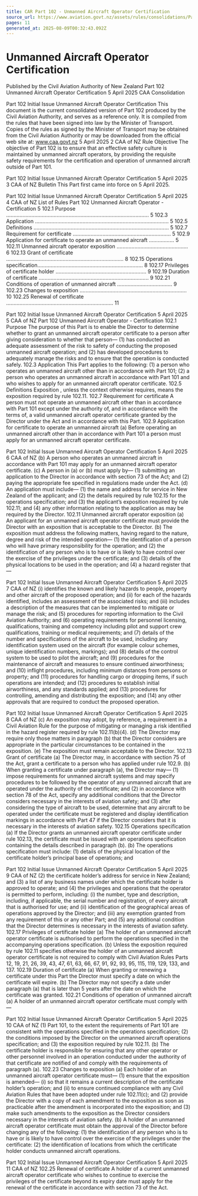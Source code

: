 ```yaml
---
title: CAR Part 102 - Unmanned Aircraft Operator Certification
source_url: https://www.aviation.govt.nz/assets/rules/consolidations/Part_102_Consolidation.pdf
pages: 11
generated_at: 2025-08-09T00:32:43.092Z
---
```

# Unmanned Aircraft Operator Certification

Published by the Civil Aviation Authority of New Zealand  Part 102  Unmanned Aircraft Operator Certification  5 April 2025  CAA Consolidation

Part 102 Initial Issue   Unmanned Aircraft Operator Certification  This document is the current consolidated version of Part 102 produced by the Civil Aviation Authority, and serves as a reference only.   It is compiled from the rules that have been signed into law by the Minister of Transport.   Copies of the rules as signed by the Minister of Transport may be obtained from the Civil Aviation Authority or may be downloaded from the official web site at: www.caa.govt.nz  5 April 2025   2   CAA of NZ  Rule Objective  The objective of Part 102 is to ensure that an effective safety culture is maintained by unmanned aircraft operators, by providing the requisite safety requirements for the certification and operation of unmanned aircraft outside of Part 101.

Part 102 Initial Issue   Unmanned Aircraft Operator Certification  5 April 2025   3   CAA of NZ  Bulletin  This Part first came into force on 5 April 2025.

Part 102 Initial Issue   Unmanned Aircraft Operator Certification  5 April 2025   4   CAA of NZ  List of Rules  Part 102   Unmanned Aircraft Operator - Certification   5  102.1   Purpose ................................................................................................   5  102.3   Application ..........................................................................................   5  102.5   Definitions ...........................................................................................   5  102.7   Requirement for certificate ..................................................................   5  102.9   Application for certificate to operate an unmanned aircraft   .................   5  102.11   Unmanned aircraft operator exposition   ................................................   6  102.13   Grant of certificate ...............................................................................   8  102.15   Operations specification.......................................................................   8  102.17   Privileges of certificate holder .............................................................   9  102.19   Duration of certificate   ..........................................................................   9  102.21   Conditions of operation of unmanned aircraft .....................................   9  102.23   Changes to exposition   ........................................................................   10  102.25   Renewal of certificate ........................................................................   11

Part 102 Initial Issue   Unmanned Aircraft Operator Certification  5 April 2025   5   CAA of NZ  Part 102   Unmanned Aircraft Operator - Certification  102.1   Purpose  The purpose of this Part is to enable the Director to determine whether to grant an unmanned aircraft operator certificate to a person after giving consideration to whether that person—  (1)   has conducted an adequate assessment of the risk to safety of conducting the proposed unmanned aircraft operation; and  (2)   has developed procedures to adequately manage the risks and to ensure that the operation is conducted safely.  102.3   Application  This Part applies to the following:  (1)   a   person   who   operates an unmanned   aircraft   other   than   in accordance with Part 101;  (2)   a person who operates an unmanned aircraft in accordance with Part 101 and who wishes to apply for an unmanned aircraft operator certificate.  102.5   Definitions  Exposition , unless the context otherwise requires, means the exposition required by rule 102.11.  102.7   Requirement for certificate  A person must not operate an unmanned aircraft other than in accordance with Part 101 except under the authority of, and in accordance with the terms of, a valid unmanned aircraft operator certificate granted by the Director under the Act and in accordance with this Part.  102.9   Application for certificate to operate an unmanned aircraft  (a)   Before operating an unmanned aircraft other than in accordance with Part 101 a person must apply for an unmanned aircraft operator certificate.

Part 102 Initial Issue   Unmanned Aircraft Operator Certification  5 April 2025   6   CAA of NZ  (b)   A person who operates an unmanned aircraft in accordance with Part 101 may apply for an unmanned aircraft operator certificate.  (c)   A person in (a) or (b) must apply by—  (1)   submitting an application to the Director in accordance with section 73 of the Act; and  (2)   paying the appropriate fee specified in regulations made under the Act.  (d)   An application must include—  (1)   the name and address for service in New Zealand of the applicant; and  (2)   the   details   required   by   rule   102.15   for   the   operations specification; and  (3)   the applicant’s exposition required by rule 102.11; and  (4)   any other information relating to the application as may be required by the Director.  102.11   Unmanned aircraft operator exposition  (a)   An applicant for an unmanned aircraft operator certificate must provide the Director with an exposition that is acceptable to the Director.  (b)   The exposition must address the following matters, having regard to the nature, degree and risk of the intended operation—  (1)   the identification of a person who will have primary responsibility for the operation; and  (2)   the identification of any person who is to have or is likely to have control over the exercise of the privileges under the certificate; and  (3)   details of the physical locations to be used in the operation; and  (4)   a hazard register that—

Part 102 Initial Issue   Unmanned Aircraft Operator Certification  5 April 2025   7   CAA of NZ  (i)   identifies the known and likely hazards to people, property and other aircraft of the proposed operation; and  (ii)   for each of the hazards identified, includes an assessment of the associated risks; and  (iii)   includes   a   description   of   the   measures   that   can   be implemented to mitigate or manage the risk; and  (5)   procedures   for   reporting   information   to   the   Civil   Aviation Authority; and  (6)   operating requirements for personnel licensing, qualifications, training   and   competency   including   pilot   and   support   crew qualifications, training or medical requirements; and  (7)   details of the number and specifications of the aircraft to be used, including any identification system used on the aircraft (for example   colour   schemes,   unique   identification   numbers, markings); and  (8)   details of the control system to be used to pilot the aircraft; and  (9)   procedures for the maintenance of aircraft and measures to ensure continued airworthiness; and  (10)   inflight procedures, including minimum distances from persons or property; and  (11)   procedures   for   handling   cargo   or   dropping   items,   if   such operations are intended; and  (12)   procedures to establish initial airworthiness, and any standards applied; and  (13)   procedures   for   controlling,   amending   and   distributing   the exposition; and  (14)   any other approvals that are required to conduct the proposed operation.

Part 102 Initial Issue   Unmanned Aircraft Operator Certification  5 April 2025   8   CAA of NZ  (c)   An exposition may adopt, by reference, a requirement in a Civil Aviation Rule for the purpose of mitigating or managing a risk identified in the hazard register required by rule 102.11(b)(4).  (d)   The Director may require only those matters in paragraph (b) that the Director considers are appropriate in the particular circumstances to be contained in the exposition.  (e)   The exposition must remain acceptable to the Director.  102.13   Grant of certificate  (a)   The Director may, in accordance with section 75 of the Act, grant a certificate to a person who has applied under rule 102.9.  (b)   When granting a certificate under paragraph (a), the Director may—  (1)   impose requirements for unmanned aircraft systems and may specify   procedures   to   be   followed   by   the   operator   of   any unmanned aircraft that are operated under the authority of the certificate; and  (2)   in accordance with section 78 of the Act, specify any additional conditions that the Director considers necessary in the interests of aviation safety; and  (3)   after considering the type of aircraft to be used, determine that any aircraft to be operated under the certificate must be registered and display identification markings in accordance with Part 47 if the Director considers that it is necessary in the interests of aviation safety.  102.15   Operations specification  (a)   If the Director grants an unmanned aircraft operator certificate under rule 102.13, the certificate must be issued with an operations specification containing the details described in paragraph (b).  (b)   The operations specification must include:  (1)   details of the physical location of the certificate holder’s principal base of operations; and

Part 102 Initial Issue   Unmanned Aircraft Operator Certification  5 April 2025   9   CAA of NZ  (2)   the certificate holder’s address for service in New Zealand; and  (3)   a list of any business names under which the certificate holder is approved to operate; and  (4)   the privileges and operations that the operator is permitted to perform, including:  (i)   the number, type and description, including, if applicable, the serial number and registration, of every aircraft that is authorised for use; and  (ii)   identification   of   the   geographical   areas   of   operations approved by the Director; and  (iii)   any exemption granted from any requirement of this or any other Part; and  (5)   any additional condition that the Director determines is necessary in the interests of aviation safety.  102.17   Privileges of certificate holder  (a)   The holder of an unmanned aircraft operator certificate is authorised to perform   the   operations   specified   in   the   accompanying   operations specification.  (b)   Unless the exposition required by rule 102.11 specifies otherwise the holder of an unmanned aircraft operator certificate is not required to comply with Civil Aviation Rules Parts 12, 19, 21, 26, 39, 43, 47, 61, 63, 66, 67, 91, 92, 93, 95, 115, 119, 129, 133, and 137.  102.19   Duration of certificate  (a)   When granting or renewing a certificate under this Part the Director must specify a date on which the certificate will expire.  (b)   The Director may not specify a date under paragraph (a) that is later than 5 years after the date on which the certificate was granted.  102.21   Conditions of operation of unmanned aircraft  (a)   A holder of an unmanned aircraft operator certificate must comply with—

Part 102 Initial Issue   Unmanned Aircraft Operator Certification  5 April 2025   10   CAA of NZ  (1)   Part 101, to the extent the requirements of Part 101 are consistent with the operations specified in the operations specification;  (2)   the conditions imposed by the Director on the unmanned aircraft operations specification; and  (3)   the exposition required by rule 102.11.  (b)   The certificate holder is responsible for ensuring that any other operator or other personnel involved in an operation conducted under the authority of that certificate are notified of and comply with the requirements of paragraph (a).  102.23   Changes to exposition  (a)   Each holder of an unmanned aircraft operator certificate must—  (1)   ensure that the exposition is amended—  (i)   so that it remains a current description of the certificate holder’s operation; and  (ii)   to ensure continued compliance with any Civil Aviation Rules that have been adopted under rule 102.11(c); and  (2)   provide the Director with a copy of each amendment to the exposition   as   soon   as   practicable   after   the   amendment   is incorporated into the exposition; and  (3)   make such amendments to the exposition as the Director considers necessary in the interests of aviation safety.  (b)   A holder of an unmanned aircraft operator certificate must obtain the approval of the Director before changing any of the following:  (1)   the identification of any person who is to have or is likely to have control over the exercise of the privileges under the certificate:  (2)   the identification of locations from which the certificate holder conducts unmanned aircraft operations.

Part 102 Initial Issue   Unmanned Aircraft Operator Certification  5 April 2025   11   CAA of NZ  102.25   Renewal of certificate  A holder of a current unmanned aircraft operator certificate who wishes to continue to exercise the privileges of the certificate beyond its expiry date must apply for the renewal of the certificate in accordance with section 73 of the Act.


